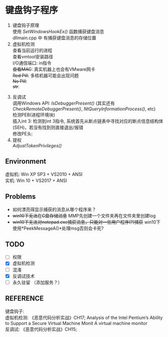 # 键盘钩子程序
1. 键盘钩子原理  
使用 *SetWindowsHookEx()* 函数捕获键盘消息   
dllmain.cpp 中 有捕获键盘消息的存储位置
2. 虚拟机检测  
查看当前运行的进程  
查看vmtool安装路径  
I/O通信端口: in指令  
~~查看MAC~~: 真实机器上也会有VMware网卡  
~~Red Pill~~: 多核机器可能会出现问题  
~~No Pill~~:   
~~str~~:
<!-- <details>
  <summary><s>~~Red Pill~~</s></summary>
  <p> - 测试 测试测试</p>
  <pre><code>  title，value，callBack可以缺省  </code>  </pre>
</details> -->
3. 反调试  
调用Windows API: *IsDebuggerPresent()* (其实还有*CheckRemoteDebuggerPresent()*, *NtQueryInformationProcess()*, etc)  
检测PEB(进程环境块)  
插入int 3: 检测到int 3指令, 系统首先从断点链表中寻找对应的断点信息结构体(SEH)，若没有找到则直接退出/报错  
修改PE头:
4. 提权  
*AdjustTokenPrivileges()*




## Environment
虚拟机: Win XP SP3 + VS2010 + ANSI  
实机: Win 10 + VS2017 + ANSI

## Problems
- 如何漂亮得显示捕获的消息从哪个程序来？
- ~~win10下无法在C盘存储消息~~ MMP先创建一个文件夹再在文件夹里创建log
- ~~win10下无法对notepad.exe捕获消息，只能对一些用户程序(?)捕获~~ win10下使用*PeekMessageA()*处理msg否则会卡死?

## TODO
- [ ] 权限
- [x] 虚拟机检测
- [ ] 混淆 
- [x] 反调试技术 
- [ ] 永久驻留 （添加服务？）

## REFERENCE
键盘钩子:   
虚拟机检测: 《恶意代码分析实战》CH17; Analysis of the Intel Pentium’s Ability to Support a Secure Virtual Machine Monit A virtual machine monitor  
反调试: 《恶意代码分析实战》CH15;   
